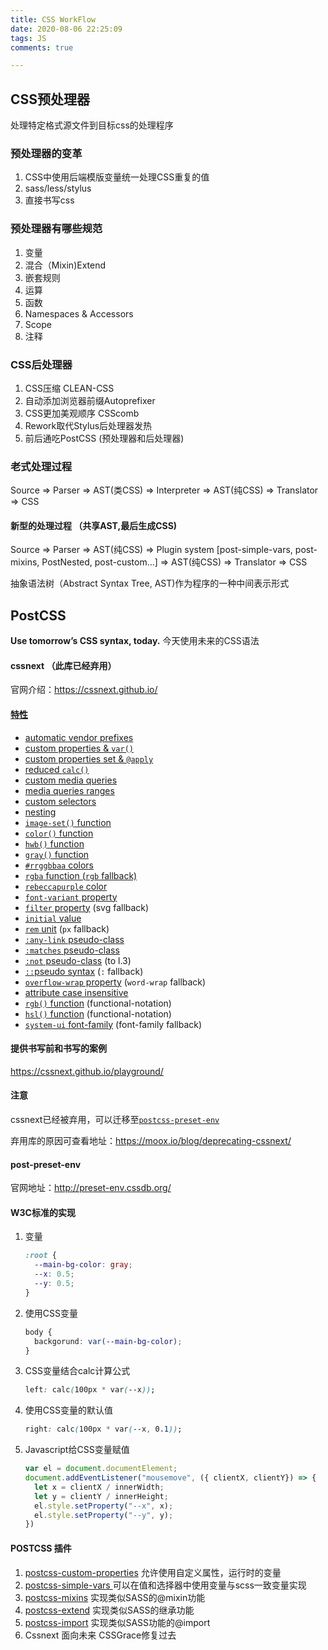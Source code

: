 ```yaml
---
title: CSS WorkFlow
date: 2020-08-06 22:25:09
tags: JS
comments: true

---
```


## CSS预处理器

处理特定格式源文件到目标css的处理程序

### 预处理器的变革

1. CSS中使用后端模版变量统一处理CSS重复的值
2. sass/less/stylus 
3. 直接书写css



### 预处理器有哪些规范

1. 变量
2. 混合（Mixin)Extend
3. 嵌套规则
4. 运算
5. 函数
6. Namespaces & Accessors
7. Scope
8. 注释

### CSS后处理器

1. CSS压缩 CLEAN-CSS
2. 自动添加浏览器前缀Autoprefixer
3. CSS更加美观顺序 CSScomb
4. Rework取代Stylus后处理器发热
5. 前后通吃PostCSS (预处理器和后处理器)



### 老式处理过程

Source => Parser => AST(类CSS) => Interpreter => AST(纯CSS) => Translator => CSS

#### 新型的处理过程 （共享AST,最后生成CSS)

Source => Parser => AST(纯CSS) => Plugin system [post-simple-vars, post-mixins, PostNested, post-custom...]  => AST(纯CSS) => Translator => CSS

抽象语法树（Abstract Syntax Tree, AST)作为程序的一种中间表示形式

## PostCSS

**Use tomorrow’s CSS syntax, today.**  今天使用未来的CSS语法

#### cssnext （此库已经弃用）

官网介绍：https://cssnext.github.io/

#### [特性](https://cssnext.github.io/features/)

- [automatic vendor prefixes](https://cssnext.github.io/features/#automatic-vendor-prefixes)
- [custom properties & `var()`](https://cssnext.github.io/features/#custom-properties-var) 
- [custom properties set & `@apply`](https://cssnext.github.io/features/#custom-properties-set-apply) 
- [reduced `calc()`](https://cssnext.github.io/features/#reduced-calc)
- [custom media queries](https://cssnext.github.io/features/#custom-media-queries)
- [media queries ranges](https://cssnext.github.io/features/#media-queries-ranges)
- [custom selectors](https://cssnext.github.io/features/#custom-selectors)
- [nesting](https://cssnext.github.io/features/#nesting)
- [`image-set()` function](https://cssnext.github.io/features/#image-set-function)
- [`color()` function](https://cssnext.github.io/features/#color-function)
- [`hwb()` function](https://cssnext.github.io/features/#hwb-function)
- [`gray()` function](https://cssnext.github.io/features/#gray-function)
- [`#rrggbbaa` colors](https://cssnext.github.io/features/#rrggbbaa-colors)
- [`rgba` function (`rgb` fallback)](https://cssnext.github.io/features/#rgba-function-rgb-fallback) 
- [`rebeccapurple` color](https://cssnext.github.io/features/#rebeccapurple-color)
- [`font-variant` property](https://cssnext.github.io/features/#font-variant-property)
- [`filter` property](https://cssnext.github.io/features/#filter-property) (svg fallback)
- [`initial` value](https://cssnext.github.io/features/#initial-value)
- [`rem` unit](https://cssnext.github.io/features/#rem-unit-px-fallback) (`px` fallback)
- [`:any-link` pseudo-class](https://cssnext.github.io/features/#any-link-pseudo-class)
- [`:matches` pseudo-class](https://cssnext.github.io/features/#matches-pseudo-class)
- [`:not` pseudo-class](https://cssnext.github.io/features/#not-pseudo-class) (to l.3)
- [`::`pseudo syntax](https://cssnext.github.io/features/#pseudo-syntax-fallback) (`:` fallback)
- [`overflow-wrap` property](https://cssnext.github.io/features/#overflow-wrap-property-word-wrap-fallback) (`word-wrap` fallback)
- [attribute case insensitive](https://cssnext.github.io/features/#attribute-case-insensitive)
- [`rgb()` function](https://cssnext.github.io/features/#rgb-function-functional-notation) (functional-notation)
- [`hsl()` function](https://cssnext.github.io/features/#hsl-function-functional-notation) (functional-notation)
- [`system-ui` font-family](https://cssnext.github.io/features/#system-ui-font-family) (font-family fallback)

#### 提供书写前和书写的案例

https://cssnext.github.io/playground/

#### 注意

cssnext已经被弃用，可以迁移至[`postcss-preset-env`](http://preset-env.cssdb.org/)

弃用库的原因可查看地址：https://moox.io/blog/deprecating-cssnext/



#### post-preset-env

官网地址：http://preset-env.cssdb.org/

####  W3C标准的实现

1. 变量

   ```css
   :root {
     --main-bg-color: gray;
     --x: 0.5;
     --y: 0.5;
   }
   ```

2. 使用CSS变量

   ```css
   body {
     backgorund: var(--main-bg-color);
   }
   ```

3. CSS变量结合calc计算公式

   ```css
   left: calc(100px * var(--x));
   ```

4. 使用CSS变量的默认值

   ```css
   right: calc(100px * var(--x, 0.1));
   ```

5. Javascript给CSS变量赋值

   ```javascript
   var el = document.documentElement;
   document.addEventListener("mousemove", ({ clientX, clientY}) => {
     let x = clientX / innerWidth;
     let y = clientY / innerHeight;
     el.style.setProperty("--x", x);
     el.style.setProperty("--y", y);
   })
   ```



#### POSTCSS 插件

1. [postcss-custom-properties](https://github.com/postcss/postcss-custom-properties) 允许使用自定义属性，运行时的变量
2. [postcss-simple-vars ](https://github.com/postcss/postcss-simple-vars) 可以在值和选择器中使用变量与scss一致变量实现
3. [postcss-mixins](https://github.com/postcss/postcss-mixins) 实现类似SASS的@mixin功能
4. [postcss-extend](https://github.com/travco/postcss-extend) 实现类似SASS的继承功能
5. [postcss-import](https://github.com/postcss/postcss-import) 实现类似SASS功能的@import 
6. Cssnext 面向未来 CSSGrace修复过去



